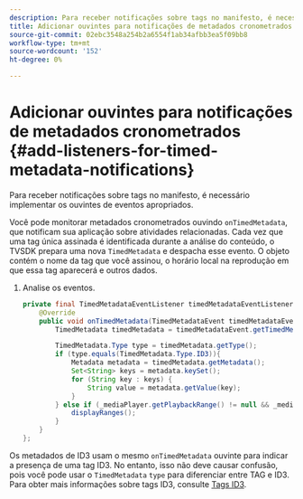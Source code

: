 ```yaml
---
description: Para receber notificações sobre tags no manifesto, é necessário implementar os ouvintes de eventos apropriados.
title: Adicionar ouvintes para notificações de metadados cronometrados
source-git-commit: 02ebc3548a254b2a6554f1ab34afbb3ea5f09bb8
workflow-type: tm+mt
source-wordcount: '152'
ht-degree: 0%

---
```


# Adicionar ouvintes para notificações de metadados cronometrados {#add-listeners-for-timed-metadata-notifications}

Para receber notificações sobre tags no manifesto, é necessário implementar os ouvintes de eventos apropriados.

Você pode monitorar metadados cronometrados ouvindo `onTimedMetadata`, que notificam sua aplicação sobre atividades relacionadas. Cada vez que uma tag única assinada é identificada durante a análise do conteúdo, o TVSDK prepara uma nova `TimedMetadata` e despacha esse evento. O objeto contém o nome da tag que você assinou, o horário local na reprodução em que essa tag aparecerá e outros dados.

1. Analise os eventos.

   ```java
   private final TimedMetadataEventListener timedMetadataEventListener = new TimedMetadataEventListener() { 
       @Override 
       public void onTimedMetadata(TimedMetadataEvent timedMetadataEvent) { 
           TimedMetadata timedMetadata = timedMetadataEvent.getTimedMetadata(); 
   
           TimedMetadata.Type type = timedMetadata.getType(); 
           if (type.equals(TimedMetadata.Type.ID3)){ 
               Metadata metadata = timedMetadata.getMetadata(); 
               Set<String> keys = metadata.keySet(); 
               for (String key : keys) { 
                   String value = metadata.getValue(key); 
               } 
           } else if (_mediaPlayer.getPlaybackRange() != null && _mediaPlayer.getPlaybackRange().getDuration() > 0) { 
               displayRanges(); 
           } 
       } 
   }; 
   ```

Os metadados de ID3 usam o mesmo `onTimedMetadata` ouvinte para indicar a presença de uma tag ID3. No entanto, isso não deve causar confusão, pois você pode usar o `TimedMetadata` `type` para diferenciar entre TAG e ID3. Para obter mais informações sobre tags ID3, consulte  [Tags ID3](../../content-playback-options/t-psdk-android-2.7-id3-metadata-retrieve.md).

